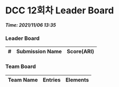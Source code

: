 # DCC 12회차 Leader Board
***Time: 2021/11/06 13:35***

### Leader Board

|#|Submission Name|Score(ARI)|
|:---:|:---:|:---:|

### Team Board

|Team Name|Entries|Elements|
|:---:|:---:|:---:|
